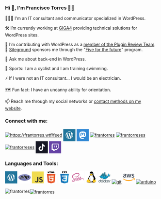 ### Hi 👋, I'm Francisco Torres 👨🏻

👨🏽‍💻 I'm an IT consultant and communicator specialized in WordPress.

🛠️ I’m currently working at [GIGA4](https://giga4.team) providing technical solutions for WordPress sites.

🔎 I’m contributing with WordPress as a [member of the Plugin Review Team](https://make.wordpress.org/plugins/handbook/the-team/). 
🎉 [Siteground](https://www.siteground.com/) sponsors me through the "[Five for the future](https://wordpress.org/five-for-the-future/pledge/siteground/)" program.

💬 Ask me about back-end in WordPress.

🚴 Sports: I am a cyclist and I am training swimming.

⚡️ If I were not an IT consultant... I would be an electrician.

🗺️ Fun fact: I have an uncanny ability for orientation.

📫 Reach me through my social networks or [contact methods on my website](https://frantorres.es/en/#contact).

<h3 align="left">Connect with me:</h3>
<p align="left">
<a href="https://frantorres.es/en/feed/" target="blank"><img align="center" src="https://raw.githubusercontent.com/rahuldkjain/github-profile-readme-generator/master/src/images/icons/Social/rss.svg" alt="https://frantorres.wtf/feed" height="30" width="40" /></a>
<a href="https://profiles.wordpress.org/frantorres" target="blank"><img align="center" src="https://github.com/courtneyr-dev/courtneyr-dev/blob/main/images/wordpress.png?raw=true" alt="https://https://profiles.wordpress.org/frantorres" height="40" width="40" /></a>
<a href="https://mastodon.social/@frantorres" target="blank" rel="me"><img align="center" src="https://github.com/courtneyr-dev/courtneyr-dev/blob/main/images/mastodon.png?raw=true" alt="https://mastodon.social/@frantorres" height="40" width="40" /></a>
<a href="https://twitter.com/frantorres" target="blank"><img align="center" src="https://raw.githubusercontent.com/rahuldkjain/github-profile-readme-generator/master/src/images/icons/Social/twitter.svg" alt="frantorres" height="30" width="40" /></a>
<a href="https://linkedin.com/in/frantorreses" target="blank"><img align="center" src="https://raw.githubusercontent.com/rahuldkjain/github-profile-readme-generator/master/src/images/icons/Social/linked-in-alt.svg" alt="frantorreses" height="30" width="40" /></a>
<a href="https://instagram.com/frantorreses" target="blank"><img align="center" src="https://raw.githubusercontent.com/rahuldkjain/github-profile-readme-generator/master/src/images/icons/Social/instagram.svg" alt="frantorreses" height="30" width="40" /></a>
<a href="https://www.tiktok.com/@frantorreses" target="blank"><img align="center" src="https://github.com/courtneyr-dev/courtneyr-dev/blob/main/images/tiktok.png?raw=true" alt="https://www.tiktok.com/@frantorreses" height="40" width="40" /></a>
<a href="https://www.twitch.tv/frantorreses" target="blank" rel="me"><img align="center" src="https://github.com/courtneyr-dev/courtneyr-dev/blob/main/images/twitch.png?raw=true" alt="https://www.twitch.tv/frantorreses" height="40" width="40" /></a>
</p>

<h3 align="left">Languages and Tools:</h3>
<p align="left"> 
<a href="https://make.wordpress.org/plugins" target="blank"><img src="https://github.com/courtneyr-dev/courtneyr-dev/blob/main/images/wordpress.png?raw=true" alt="https://make.wordpress.org/plugins" height="40" width="40" /></a>     
<a href="https://www.php.net" target="_blank" rel="noreferrer"> <img src="https://raw.githubusercontent.com/devicons/devicon/master/icons/php/php-original.svg" alt="php" width="40" height="40"/></a>
<a href="https://developer.mozilla.org/en-US/docs/Web/JavaScript" target="_blank" rel="noreferrer"><img src="https://raw.githubusercontent.com/devicons/devicon/master/icons/javascript/javascript-original.svg" alt="javascript" width="40" height="40"/></a>
<a href="https://www.w3.org/html/" target="_blank" rel="noreferrer"> <img src="https://raw.githubusercontent.com/devicons/devicon/master/icons/html5/html5-original-wordmark.svg" alt="html5" width="40" height="40"/></a>  
<a href="https://www.w3schools.com/css/" target="_blank" rel="noreferrer"> <img src="https://raw.githubusercontent.com/devicons/devicon/master/icons/css3/css3-original-wordmark.svg" alt="css3" width="40" height="40"/></a>
<a href="https://sass-lang.com" target="_blank" rel="noreferrer"> <img src="https://raw.githubusercontent.com/devicons/devicon/master/icons/sass/sass-original.svg" alt="sass" width="40" height="40"/></a>  
<a href="https://www.linux.org/" target="_blank" rel="noreferrer"> <img src="https://raw.githubusercontent.com/devicons/devicon/master/icons/linux/linux-original.svg" alt="linux" width="40" height="40"/></a>  
<a href="https://www.docker.com/" target="_blank" rel="noreferrer"> <img src="https://raw.githubusercontent.com/devicons/devicon/master/icons/docker/docker-original-wordmark.svg" alt="docker" width="40" height="40"/></a>  
<a href="https://git-scm.com/" target="_blank" rel="noreferrer"><img src="https://www.vectorlogo.zone/logos/git-scm/git-scm-icon.svg" alt="git" width="40" height="40"/></a>
<a href="https://aws.amazon.com" target="_blank" rel="noreferrer"><img src="https://raw.githubusercontent.com/devicons/devicon/master/icons/amazonwebservices/amazonwebservices-original-wordmark.svg" alt="aws" width="40" height="40"/></a>
<a href="https://www.arduino.cc/" target="_blank" rel="noreferrer"><img src="https://cdn.worldvectorlogo.com/logos/arduino-1.svg" alt="arduino" width="40" height="40"/></a> </p>

<p><img align="left" src="https://github-readme-stats.vercel.app/api/top-langs?username=frantorres&show_icons=true&locale=en&layout=compact" alt="frantorres" /></p>

<p><img align="center" src="https://github-readme-streak-stats.herokuapp.com/?user=frantorres&" alt="frantorres" /></p>
